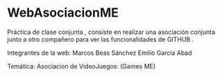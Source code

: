 # WebAsociacionME
Práctica de clase conjunta , consiste en realizar una asociación conjunta junto a otro compañero para ver las funcionalidades de GITHUB . 

Integrantes de la web:
 Marcos Beas Sánchez
 Emilio García Abad

 Temática: 
 Asociacion de VideoJuegos: (Games ME)

 
